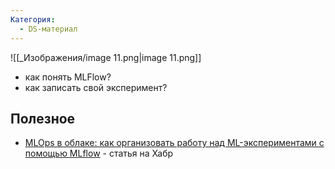 ```yaml
---
Категория:
  - DS-материал
---
```

![[_Изображения/image 11.png|image 11.png]]

  

- как понять MLFlow?
- как записать свой эксперимент?

  

## Полезное

- [MLOps в облаке: как организовать работу над ML-экспериментами с помощью MLflow](https://habr.com/ru/company/vk/blog/712900/) - статья на Хабр